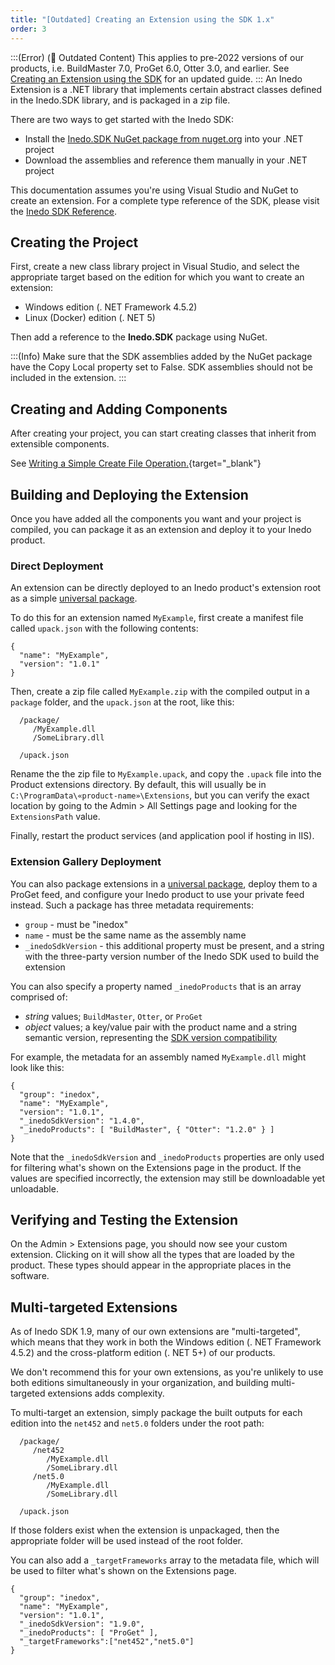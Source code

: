 ```yaml
---
title: "[Outdated] Creating an Extension using the SDK 1.x"
order: 3
---
```


:::(Error) (👴 Outdated Content)
This applies to pre-2022 versions of our products, i.e. BuildMaster 7.0, ProGet 6.0, Otter 3.0, and earlier. See [Creating an Extension using the SDK](/docs/inedosdk/extending-inedo-tools-using-the-sdk/inedosdk-extending-creating) for an updated guide.
:::
An Inedo Extension is a .NET library that implements certain abstract classes defined in the Inedo.SDK library, and is packaged in a zip file.

There are two ways to get started with the Inedo SDK:
- Install the [Inedo.SDK NuGet package from nuget.org](https://www.nuget.org/packages/Inedo.SDK/) into your .NET project
- Download the assemblies and reference them manually in your .NET project

This documentation assumes you're using Visual Studio and NuGet to create an extension. For a complete type reference of the SDK, please visit the [Inedo SDK Reference](https://inedo.com/support/sdk-reference/inedosdk).

## Creating the Project

First, create a new class library project in Visual Studio, and select the appropriate target based on the edition for which you want to create an extension:

 * Windows edition (. NET Framework 4.5.2)
 * Linux (Docker) edition (. NET 5)

Then add a reference to the **Inedo.SDK** package using NuGet.

:::(Info)
Make sure that the SDK assemblies added by the NuGet package have the Copy Local property set to False. SDK assemblies should not be included in the extension.
:::


## Creating and Adding Components 

After creating your project, you can start creating classes that inherit from extensible components.

See [Writing a Simple Create File Operation.](/docs/inedosdk/extending-inedo-tools-using-the-sdk/inedosdk-extending-writing){target="_blank"}

## Building and Deploying the Extension 

Once you have added all the components you want and your project is compiled, you can package it as an extension and deploy it to your Inedo product.

### Direct Deployment 
An extension can be directly deployed to an Inedo product's extension root as a simple [universal package](/docs/proget/feeds/universal/universal-packages). 

To do this for an extension named `MyExample`, first create a manifest file called `upack.json` with the following contents:

```
{
  "name": "MyExample",
  "version": "1.0.1"
}
```

Then, create a zip file called `MyExample.zip` with the compiled output in a `package` folder, and the `upack.json` at the root, like this:


```
  /package/
     /MyExample.dll
     /SomeLibrary.dll
  
  /upack.json
```

Rename the the zip file to `MyExample.upack`, and copy the `.upack` file into the Product extensions directory. By default, this will usually be in `C:\ProgramData\«product-name»\Extensions`, but you can verify the exact location by going to the Admin > All Settings page and looking for the `ExtensionsPath` value.

Finally, restart the product services (and application pool if hosting in IIS).

### Extension Gallery Deployment 

You can also package extensions in a [universal package](/docs/proget/packages/what-is-a-package#universal-package), deploy them to a ProGet feed, and configure your Inedo product to use your private feed instead. Such a package has three metadata requirements:

- `group` - must be "inedox"
- `name` - must be the same name as the assembly name
- `_inedoSdkVersion` - this additional property must be present, and a string with the three-party version number of the Inedo SDK used to build the extension

You can also specify a property named `_inedoProducts` that is an array comprised of:

- *string* values; `BuildMaster`, `Otter`, or `ProGet`
- *object* values;  a key/value pair with the product name and a string semantic version, representing the [SDK version compatibility](/docs/inedosdk/versions-release-notes#compatibility-ranges)

For example, the metadata for an assembly named `MyExample.dll` might look like this:

```
{
  "group": "inedox",
  "name": "MyExample",
  "version": "1.0.1",
  "_inedoSdkVersion": "1.4.0",
  "_inedoProducts": [ "BuildMaster", { "Otter": "1.2.0" } ]
}
```

Note that the `_inedoSdkVersion` and `_inedoProducts` properties are only used for filtering what's shown on the Extensions page in the product. If the values are specified incorrectly, the extension may still be downloadable yet unloadable.

## Verifying and Testing the Extension

On the Admin > Extensions page, you should now see your custom extension. Clicking on it will show all the types that are loaded by the product. These types should appear in the appropriate places in the software.

## Multi-targeted Extensions 

As of Inedo SDK 1.9, many of our own extensions are "multi-targeted", which means that they work in both the Windows edition (. NET Framework 4.5.2) and the cross-platform edition (. NET 5+) of our products.

We don't recommend this for your own extensions, as you're unlikely to use both editions simultaneously in your organization, and building multi-targeted extensions adds complexity.

To multi-target an extension, simply package the built outputs for each edition into the `net452` and `net5.0` folders under the root path:

```
  /package/
     /net452 
        /MyExample.dll
        /SomeLibrary.dll
     /net5.0
        /MyExample.dll
        /SomeLibrary.dll

  /upack.json
```

If those folders exist when the extension is unpackaged, then the appropriate folder will be used instead of the root folder. 

You can also add a `_targetFrameworks` array to the metadata file, which will be used to filter what's shown on the Extensions page.

```
{
  "group": "inedox",
  "name": "MyExample",
  "version": "1.0.1",
  "_inedoSdkVersion": "1.9.0",
  "_inedoProducts": [ "ProGet" ],
  "_targetFrameworks":["net452","net5.0"]
}